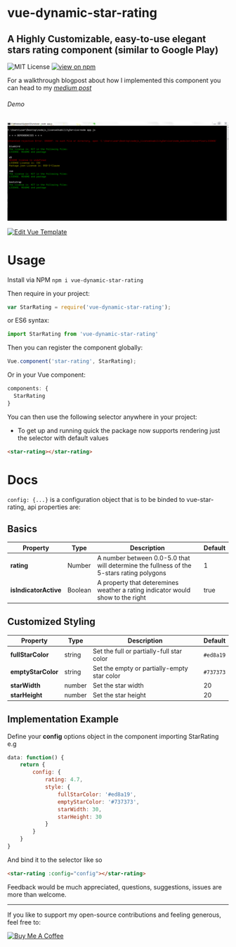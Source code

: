 # vue-dynamic-star-rating
## A Highly Customizable, easy-to-use elegant stars rating component (similar to Google Play)

![MIT License](https://badgen.net/badge/license/MIT/blue "MIT License")
[![view on npm](http://img.shields.io/npm/v/vue-dynamic-star-rating.svg?colorB=red)](https://www.npmjs.org/package/vue-dynamic-star-rating)

For a walkthrough blogpost about how I implemented this component you can head to my *[medium post](https://medium.com/@yonatandoron/star-rating-make-svg-great-again-d4ce4731347e)*

###### Demo

![License usage script scans a few files](https://github.com/JonathanDn/license-usage/blob/master/compare.png "License usage script scans a few files")

[![Edit Vue Template](https://codesandbox.io/static/img/play-codesandbox.svg)](https://codesandbox.io/s/morqm41968)

# Usage
Install via NPM ```npm i vue-dynamic-star-rating```

Then require in your project:
```js
var StarRating = require('vue-dynamic-star-rating');
```
or ES6 syntax:
```js
import StarRating from 'vue-dynamic-star-rating'
```
Then you can register the component globally:
```js
Vue.component('star-rating', StarRating);
```
Or in your Vue component:
```js
components: {
  StarRating
}
```
You can then use the following selector anywhere in your project:
* To get up and running quick the package now supports rendering just the selector with default values
```html
<star-rating></star-rating>
```

# Docs
```config: {...}``` is a configuration object that is to be binded to vue-star-rating, api properties are:

## Basics

| Property | Type  | Description | Default
| --- | ---  | --- | --- |
| **rating** | Number  | A number between 0.0-5.0 that will determine the fullness of the 5-stars rating polygons | 1 |
| **isIndicatorActive** | Boolean | A property that deteremines weather a rating indicator would show to the right | true |

## Customized Styling

| Property | Type  | Description | Default |
| --- | ---  | --- | --- |
| **fullStarColor** | string | Set the full or partially-full star color | ```#ed8a19``` |
| **emptyStarColor** | string | Set the empty or partially-empty star color | ```#737373``` |
| **starWidth** | number | Set the star width | 20 |
| **starHeight** | number | Set the star height | 20 |

## Implementation Example
Define your **config** options object in the component importing StarRating e.g
```js
data: function() {
    return {
        config: {
            rating: 4.7,
            style: {
                fullStarColor: '#ed8a19',
                emptyStarColor: '#737373',
                starWidth: 30,
                starHeight: 30
            }
        }
    }
}
```
And bind it to the selector like so
```html
<star-rating :config="config"></star-rating>

```

Feedback would be much appreciated, questions, suggestions, issues are more than welcome.

---

If you like to support my open-source contributions and feeling generous, feel free to:

<a href="https://www.buymeacoffee.com/agUdP2R" target="_blank"><img src="https://www.buymeacoffee.com/assets/img/custom_images/orange_img.png" alt="Buy Me A Coffee" style="height: auto !important;width: auto !important;" ></a>

